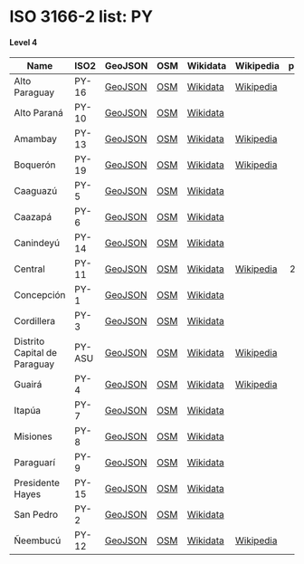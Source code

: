# ISO 3166-2 list: PY


#### Level 4
Name | ISO2 | GeoJSON | OSM | Wikidata | Wikipedia | population 
--- | --- | --- | --- | --- | --- | --: 
Alto Paraguay | PY-16 | [GeoJSON](../../export/geojson/q8/iso2/PY/PY-16.geojson) | [OSM](https://www.openstreetmap.org/relation/389882) | [Wikidata](https://www.wikidata.org/wiki/Q682642) | [Wikipedia](http://en.wikipedia.org/wiki/en%3AAlto%20Paraguay%20Department) | 18,231
Alto Paraná | PY-10 | [GeoJSON](../../export/geojson/q8/iso2/PY/PY-10.geojson) | [OSM](https://www.openstreetmap.org/relation/389891) | [Wikidata](https://www.wikidata.org/wiki/Q682654) |  | 830,943
Amambay | PY-13 | [GeoJSON](../../export/geojson/q8/iso2/PY/PY-13.geojson) | [OSM](https://www.openstreetmap.org/relation/389886) | [Wikidata](https://www.wikidata.org/wiki/Q686586) | [Wikipedia](http://en.wikipedia.org/wiki/es%3ADepartamento%20Amambay) | 172,169
Boquerón | PY-19 | [GeoJSON](../../export/geojson/q8/iso2/PY/PY-19.geojson) | [OSM](https://www.openstreetmap.org/relation/389883) | [Wikidata](https://www.wikidata.org/wiki/Q741017) | [Wikipedia](http://en.wikipedia.org/wiki/es%3ADepartamento%20de%20Boquer%C3%B3n) | 66,836
Caaguazú | PY-5 | [GeoJSON](../../export/geojson/q8/iso2/PY/PY-5.geojson) | [OSM](https://www.openstreetmap.org/relation/389890) | [Wikidata](https://www.wikidata.org/wiki/Q880399) |  | 563,803
Caazapá | PY-6 | [GeoJSON](../../export/geojson/q8/iso2/PY/PY-6.geojson) | [OSM](https://www.openstreetmap.org/relation/389897) | [Wikidata](https://www.wikidata.org/wiki/Q881839) |  | 192,031
Canindeyú | PY-14 | [GeoJSON](../../export/geojson/q8/iso2/PY/PY-14.geojson) | [OSM](https://www.openstreetmap.org/relation/389888) | [Wikidata](https://www.wikidata.org/wiki/Q279085) |  | 234,978
Central | PY-11 | [GeoJSON](../../export/geojson/q8/iso2/PY/PY-11.geojson) | [OSM](https://www.openstreetmap.org/relation/389892) | [Wikidata](https://www.wikidata.org/wiki/Q372461) | [Wikipedia](http://en.wikipedia.org/wiki/es%3ADepartamento%20Central) | 2,201,109
Concepción | PY-1 | [GeoJSON](../../export/geojson/q8/iso2/PY/PY-1.geojson) | [OSM](https://www.openstreetmap.org/relation/389885) | [Wikidata](https://www.wikidata.org/wiki/Q741009) |  | 254,976
Cordillera | PY-3 | [GeoJSON](../../export/geojson/q8/iso2/PY/PY-3.geojson) | [OSM](https://www.openstreetmap.org/relation/389889) | [Wikidata](https://www.wikidata.org/wiki/Q755121) |  | 311,273
Distrito Capital de Paraguay | PY-ASU | [GeoJSON](../../export/geojson/q8/iso2/PY/PY-ASU.geojson) | [OSM](https://www.openstreetmap.org/relation/3654543) | [Wikidata](https://www.wikidata.org/wiki/Q2933) | [Wikipedia](http://en.wikipedia.org/wiki/es%3AAsunci%C3%B3n) | 521,559
Guairá | PY-4 | [GeoJSON](../../export/geojson/q8/iso2/PY/PY-4.geojson) | [OSM](https://www.openstreetmap.org/relation/389894) | [Wikidata](https://www.wikidata.org/wiki/Q755116) | [Wikipedia](http://en.wikipedia.org/wiki/es%3ADepartamento%20de%20Guair%C3%A1) | 227,747
Itapúa | PY-7 | [GeoJSON](../../export/geojson/q8/iso2/PY/PY-7.geojson) | [OSM](https://www.openstreetmap.org/relation/389898) | [Wikidata](https://www.wikidata.org/wiki/Q222564) |  | 616,565
Misiones | PY-8 | [GeoJSON](../../export/geojson/q8/iso2/PY/PY-8.geojson) | [OSM](https://www.openstreetmap.org/relation/389896) | [Wikidata](https://www.wikidata.org/wiki/Q591194) |  | 128,130
Paraguarí | PY-9 | [GeoJSON](../../export/geojson/q8/iso2/PY/PY-9.geojson) | [OSM](https://www.openstreetmap.org/relation/389893) | [Wikidata](https://www.wikidata.org/wiki/Q240014) |  | 258,957
Presidente Hayes | PY-15 | [GeoJSON](../../export/geojson/q8/iso2/PY/PY-15.geojson) | [OSM](https://www.openstreetmap.org/relation/389884) | [Wikidata](https://www.wikidata.org/wiki/Q750551) |  | 127,951
San Pedro | PY-2 | [GeoJSON](../../export/geojson/q8/iso2/PY/PY-2.geojson) | [OSM](https://www.openstreetmap.org/relation/389887) | [Wikidata](https://www.wikidata.org/wiki/Q526176) |  | 435,126
Ñeembucú | PY-12 | [GeoJSON](../../export/geojson/q8/iso2/PY/PY-12.geojson) | [OSM](https://www.openstreetmap.org/relation/389895) | [Wikidata](https://www.wikidata.org/wiki/Q755115) | [Wikipedia](http://en.wikipedia.org/wiki/en%3A%C3%91eembuc%C3%BA%20Department) | 90,287
